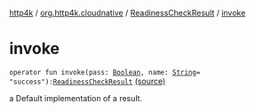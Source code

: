 [http4k](../../index.md) / [org.http4k.cloudnative](../index.md) / [ReadinessCheckResult](index.md) / [invoke](./invoke.md)

# invoke

`operator fun invoke(pass: `[`Boolean`](https://kotlinlang.org/api/latest/jvm/stdlib/kotlin/-boolean/index.html)`, name: `[`String`](https://kotlinlang.org/api/latest/jvm/stdlib/kotlin/-string/index.html)` = "success"): `[`ReadinessCheckResult`](index.md) [(source)](https://github.com/http4k/http4k/blob/master/http4k-cloudnative/src/main/kotlin/org/http4k/cloudnative/ReadinessCheckResult.kt#L22)

a Default implementation of a result.

